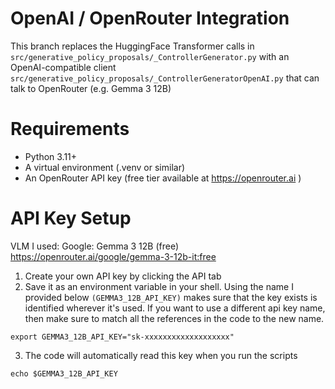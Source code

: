 # OpenAI / OpenRouter Integration
This branch replaces the HuggingFace Transformer calls in `src/generative_policy_proposals/_ControllerGenerator.py` with an OpenAI-compatible client `src/generative_policy_proposals/_ControllerGeneratorOpenAI.py` that can talk to OpenRouter (e.g. Gemma 3 12B)

# Requirements

* Python 3.11+
* A virtual environment (.venv or similar)
* An OpenRouter API key (free tier available at https://openrouter.ai
)

# API Key Setup

VLM I used: Google: Gemma 3 12B (free) https://openrouter.ai/google/gemma-3-12b-it:free

1. Create your own API key by clicking the API tab
2. Save it as an environment variable in your shell. Using the name I provided below `(GEMMA3_12B_API_KEY)` makes sure that the key exists is identified wherever it's used. If you want to use a different api key name, then make sure to match all the references in the code to the new name.
```
export GEMMA3_12B_API_KEY="sk-xxxxxxxxxxxxxxxxxxx"
```
3. The code will automatically read this key when you run the scripts
```
echo $GEMMA3_12B_API_KEY
```
